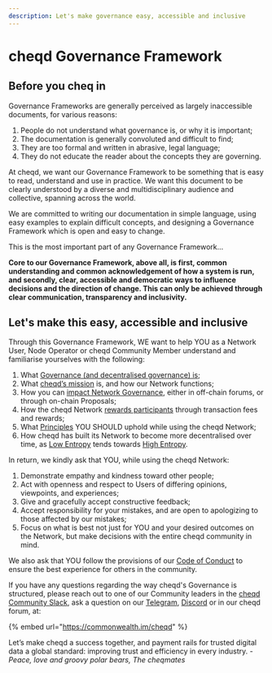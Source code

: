 ```yaml
---
description: Let's make governance easy, accessible and inclusive
---
```


# cheqd Governance Framework

## Before you cheq in

Governance Frameworks are generally perceived as largely inaccessible documents, for various reasons:

1. People do not understand what governance is, or why it is important;
2. The documentation is generally convoluted and difficult to find;
3. They are too formal and written in abrasive, legal language;
4. They do not educate the reader about the concepts they are governing.

At cheqd, we want our Governance Framework to be something that is easy to read, understand and use in practice. We want this document to be clearly understood by a diverse and multidisciplinary audience and collective, spanning across the world.

We are committed to writing our documentation in simple language, using easy examples to explain difficult concepts, and designing a Governance Framework which is open and easy to change.

This is the most important part of any Governance Framework...

**Core to our Governance Framework, above all, is first, common understanding and common acknowledgement of how a system is run, and secondly, clear, accessible and democratic ways to influence decisions and the direction of change. This can only be achieved through clear communication, transparency and inclusivity.**

## Let's make this easy, accessible and inclusive

Through this Governance Framework, WE want to help YOU as a Network User, Node Operator or cheqd Community Member understand and familiarise yourselves with the following:

1. What [Governance (and decentralised governance) is](deep-dive/governance.md);
2. What [cheqd’s mission](https://learn.cheqd.io) is, and how our Network functions;
3. How you can [impact Network Governance](basic-concepts/voting.md), either in off-chain forums, or through on-chain Proposals;
4. How the cheqd Network [rewards participants](basic-concepts/why-stake.md) through transaction fees and rewards;
5. What [Principles](principles/principles.md) YOU SHOULD uphold while using the cheqd Network;
6. How cheqd has built its Network to become more decentralised over time, as [Low Entropy](deep-dive/entropy.md#entropy-progression) tends towards [High Entropy](deep-dive/entropy.md#entropy-progression).

In return, we kindly ask that YOU, while using the cheqd Network:

1. Demonstrate empathy and kindness toward other people;
2. Act with openness and respect to Users of differing opinions, viewpoints, and experiences;
3. Give and gracefully accept constructive feedback;
4. Accept responsibility for your mistakes, and are open to apologizing to those affected by our mistakes;
5. Focus on what is best not just for YOU and your desired outcomes on the Network, but make decisions with the entire cheqd community in mind.

We also ask that YOU follow the provisions of our [Code of Conduct](legal/code\_of\_conduct.md) to ensure the best experience for others in the community.

If you have any questions regarding the way cheqd's Governance is structured, please reach out to one of our Community leaders in the [cheqd Community Slack](http://cheqd.link/join-cheqd-slack), ask a question on our [Telegram](https://t.me/cheqd), [Discord](http://cheqd.link/discord-github) or in our cheqd forum, at:

{% embed url="https://commonwealth.im/cheqd" %}

Let’s make cheqd a success together, and payment rails for trusted digital data a global standard: improving trust and efficiency in every industry. *- Peace, love and groovy polar bears, The cheqmates*
